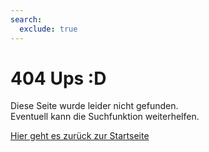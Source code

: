 ```yaml
---
search:
  exclude: true
---
```

# 404 Ups :D

Diese Seite wurde leider nicht gefunden.  
Eventuell kann die Suchfunktion weiterhelfen.

[Hier geht es zurück zur Startseite](/)
